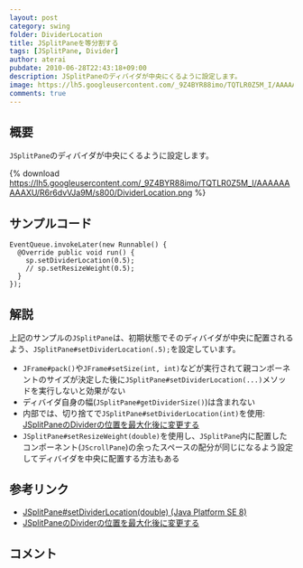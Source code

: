 ```yaml
---
layout: post
category: swing
folder: DividerLocation
title: JSplitPaneを等分割する
tags: [JSplitPane, Divider]
author: aterai
pubdate: 2010-06-28T22:43:18+09:00
description: JSplitPaneのディバイダが中央にくるように設定します。
image: https://lh5.googleusercontent.com/_9Z4BYR88imo/TQTLR0Z5M_I/AAAAAAAAAXU/R6r6dvVJa9M/s800/DividerLocation.png
comments: true
---
```

## 概要
`JSplitPane`のディバイダが中央にくるように設定します。

{% download https://lh5.googleusercontent.com/_9Z4BYR88imo/TQTLR0Z5M_I/AAAAAAAAAXU/R6r6dvVJa9M/s800/DividerLocation.png %}

## サンプルコード
<pre class="prettyprint"><code>EventQueue.invokeLater(new Runnable() {
  @Override public void run() {
    sp.setDividerLocation(0.5);
    // sp.setResizeWeight(0.5);
  }
});
</code></pre>

## 解説
上記のサンプルの`JSplitPane`は、初期状態でそのディバイダが中央に配置されるよう、`JSplitPane#setDividerLocation(.5);`を設定しています。

- `JFrame#pack()`や`JFrame#setSize(int, int)`などが実行されて親コンポーネントのサイズが決定した後に`JSplitPane#setDividerLocation(...)`メソッドを実行しないと効果がない
- ディバイダ自身の幅(`JSplitPane#getDividerSize()`)は含まれない
- 内部では、切り捨てで`JSplitPane#setDividerLocation(int)`を使用: [JSplitPaneのDividerの位置を最大化後に変更する](https://ateraimemo.com/Swing/DividerSplitRatio.html)
- `JSplitPane#setResizeWeight(double)`を使用し、`JSplitPane`内に配置したコンポーネント(`JScrollPane`)の余ったスペースの配分が同じになるよう設定してディバイダを中央に配置する方法もある

<!-- dummy comment line for breaking list -->

## 参考リンク
- [JSplitPane#setDividerLocation(double) (Java Platform SE 8)](https://docs.oracle.com/javase/jp/8/docs/api/javax/swing/JSplitPane.html#setDividerLocation-double-)
- [JSplitPaneのDividerの位置を最大化後に変更する](https://ateraimemo.com/Swing/DividerSplitRatio.html)

<!-- dummy comment line for breaking list -->

## コメント
